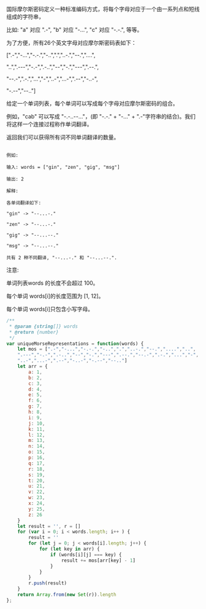 国际摩尔斯密码定义一种标准编码方式，将每个字母对应于一个由一系列点和短线组成的字符串， 

比如: "a" 对应 ".-", "b" 对应 "-...", "c" 对应 "-.-.", 等等。

为了方便，所有26个英文字母对应摩尔斯密码表如下：

[".-","-...","-.-.","-..",".","..-.","--.","....",

"..",".---","-.-",".-..","--","-.","---",".--.",

"--.-",".-.","...","-","..-","...-",".--","-..-",

"-.--","--.."]

给定一个单词列表，每个单词可以写成每个字母对应摩尔斯密码的组合。

例如，"cab" 可以写成 "-.-..--..."，(即 "-.-." + "-..." + ".-"字符串的结合)。我们将这样一个连接过程称作单词翻译。

返回我们可以获得所有词不同单词翻译的数量。

```

例如:

输入: words = ["gin", "zen", "gig", "msg"]

输出: 2

解释: 

各单词翻译如下:

"gin" -> "--...-."

"zen" -> "--...-."

"gig" -> "--...--."

"msg" -> "--...--."

共有 2 种不同翻译, "--...-." 和 "--...--.".
``` 

注意:

单词列表words 的长度不会超过 100。

每个单词 words[i]的长度范围为 [1, 12]。

每个单词 words[i]只包含小写字母。

``` javascript
/**
 * @param {string[]} words
 * @return {number}
 */
var uniqueMorseRepresentations = function(words) {
    let mos = [".-","-...","-.-.","-..",".","..-.","--.","....","..",
    ".---","-.-",".-..","--","-.","---",".--.","--.-",".-.","...","-",
    "..-","...-",".--","-..-","-.--","--.."]
    let arr = {
        a: 1,
        b: 2,
        c: 3,
        d: 4,
        e: 5,
        f: 6,
        g: 7,
        h: 8,
        i: 9,
        j: 10,
        k: 11,
        l: 12,
        m: 13,
        n: 14,
        o: 15,
        p: 16,
        q: 17,
        r: 18,
        s: 19,
        t: 20,
        u: 21,
        v: 22,
        w: 23,
        x: 24,
        y: 25,
        z: 26
    }
    let result = '', r = []
    for (var i = 0; i < words.length; i++ ) {
		result = ''
        for (let j = 0; j < words[i].length; j++) {
			for (let key in arr) {
				if (words[i][j] === key) {
					result += mos[arr[key] - 1]
				}
			}
		}
		r.push(result)
    }
	return Array.from(new Set(r)).length
};

```
